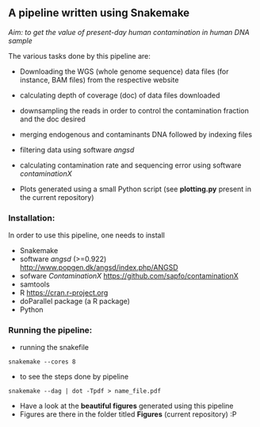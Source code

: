 ## A pipeline written using Snakemake

*Aim: to get the value of present-day human contamination in human DNA sample*


The various tasks done by this pipeline are:

- Downloading the WGS (whole genome sequence) data files (for instance, BAM files) from the respective website

- calculating depth of coverage (doc) of data files downloaded

- downsampling the reads in order to control the contamination fraction and the doc desired

- merging endogenous and contaminants DNA followed by indexing files

- filtering data using software *angsd*
- calculating contamination rate and sequencing error using software *contaminationX*
- Plots generated using a small Python script (see **plotting.py** present in the current repository)


### Installation: ###

In order to use this pipeline, one needs to install

- Snakemake
- software *angsd* (>=0.922) 
  http://www.popgen.dk/angsd/index.php/ANGSD
- sofware *ContaminationX* 
  https://github.com/sapfo/contaminationX
- samtools
- R
  https://cran.r-project.org
- doParallel package (a R package)
- Python


### Running the pipeline: ###

* running the snakefile 
```
snakemake --cores 8
```

* to see the steps done by pipeline 

```
snakemake --dag | dot -Tpdf > name_file.pdf
```

- Have a look at the **beautiful figures** generated using this pipeline
- Figures are there in the folder titled **Figures** (current repository) :P

